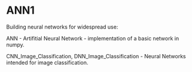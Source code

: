 # ANN1
Building neural networks for widespread use:

ANN - Artifitial Neural Network - implementation of a basic network in numpy.

CNN_Image_Classification, DNN_Image_Classification - Neural Networks intended for image classification.

